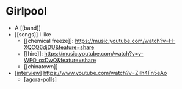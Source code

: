 # Girlpool

- A [[band]]
- [[songs]] I like
  - [[chemical freeze]]: https://music.youtube.com/watch?v=H-XQCQ6djDU&feature=share
  - [[hire]]: https://music.youtube.com/watch?v=v-WFO_oxDwQ&feature=share
  - [[chinatown]]
- [[interview]] https://www.youtube.com/watch?v=ZiIh4Fn5eAo
  - [[agora-polls]]


[//begin]: # "Autogenerated link references for markdown compatibility"
[interview]: interview "interview"
[agora-polls]: agora-polls "agora polls"
[//end]: # "Autogenerated link references"